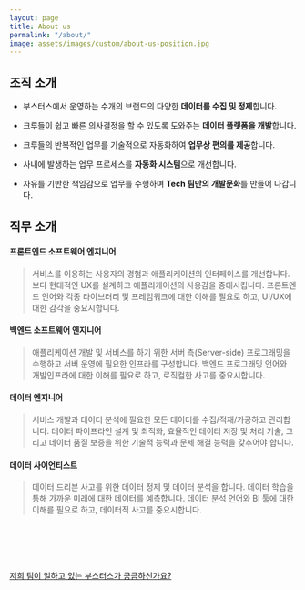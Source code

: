 ```yaml
---
layout: page
title: About us
permalink: "/about/"
image: assets/images/custom/about-us-position.jpg
---
```


## 조직 소개

* 부스터스에서 운영하는 수개의 브랜드의 다양한 **데이터를 수집 및 정제**합니다.

* 크루들이 쉽고 빠른 의사결정을 할 수 있도록 도와주는 **데이터 플랫폼을 개발**합니다.

* 크루들의 반복적인 업무를 기술적으로 자동화하여 **업무상 편의를 제공**합니다.

* 사내에 발생하는 업무 프로세스를 **자동화 시스템**으로 개선합니다.

* 자유를 기반한 책임감으로 업무를 수행하며 **Tech 팀만의 개발문화**를 만들어 나갑니다.


## 직무 소개

#### 프론트엔드 소프트웨어 엔지니어

> 서비스를 이용하는 사용자의 경험과 애플리케이션의 인터페이스를 개선합니다. 보다 현대적인 UX를 설계하고 애플리케이션의 사용감을 증대시킵니다. 프론트엔드 언어와 각종 라이브러리 및 프레임워크에 대한 이해를 필요로 하고, UI/UX에 대한 감각을 중요시합니다.

#### 백엔드 소프트웨어 엔지니어

> 애플리케이션 개발 및 서비스를 하기 위한 서버 측(Server-side) 프로그래밍을 수행하고 서버 운영에 필요한 인프라를 구성합니다. 백엔드 프로그래밍 언어와 개발인프라에 대한 이해를 필요로 하고, 로직컬한 사고를 중요시합니다.


#### 데이터 엔지니어

> 서비스 개발과 데이터 분석에 필요한 모든 데이터를 수집/적재/가공하고 관리합니다. 데이터 파이프라인 설계 및 최적화, 효율적인 데이터 저장 및 처리 기술, 그리고 데이터 품질 보증을 위한 기술적 능력과 문제 해결 능력을 갖추어야 합니다.


#### 데이터 사이언티스트

> 데이터 드리븐 사고를 위한 데이터 정제 및 데이터 분석을 합니다. 데이터 학습을 통해 가까운 미래에 대한 데이터를 예측합니다. 데이터 분석 언어와 BI 툴에 대한 이해를 필요로 하고, 데이터적 사고를 중요시합니다.

<br>
<br>
<br>
<br>

[저희 팀이 일하고 있는 부스터스가 궁금하신가요?](https://boosters.kr/)

<br>
<br>
